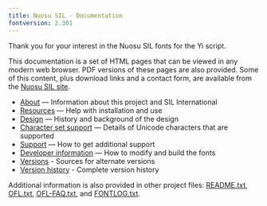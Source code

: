 ```yaml
---
title: Nuosu SIL - Documentation
fontversion: 2.301
---
```


Thank you for your interest in the Nuosu SIL fonts for the Yi script.

This documentation is a set of HTML pages that can be viewed in any modern web browser. PDF versions of these pages are also provided. Some of this content, plus download links and a contact form, are available from the [Nuosu SIL site](https://software.sil.org/nuosu/).

- [About](about.md) — Information about this project and SIL International
- [Resources](resources.md) — Help with installation and use
- [Design](design.md) — History and background of the design
- [Character set support](charset.md) — Details of Unicode characters that are supported
- [Support](support.md) — How to get additional support
- [Developer information](developer.md) — How to modify and build the fonts
- [Versions](versions.md) - Sources for alternate versions
- [Version history](history.md) - Complete version history

Additional information is also provided in other project files: [README.txt](../README.txt), [OFL.txt](../OFL.txt), [OFL-FAQ.txt](../OFL-FAQ.txt), and [FONTLOG.txt](../FONTLOG.txt).
